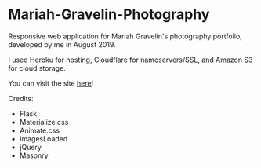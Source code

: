 # Mariah-Gravelin-Photography

Responsive web application for Mariah Gravelin's photography portfolio, developed by me in August 2019.

I used Heroku for hosting, Cloudflare for nameservers/SSL, and Amazon S3 for cloud storage. 

You can visit the site [here](https://www.mariahgravelin.com)!

Credits:
- Flask
- Materialize.css
- Animate.css
- imagesLoaded
- jQuery
- Masonry
